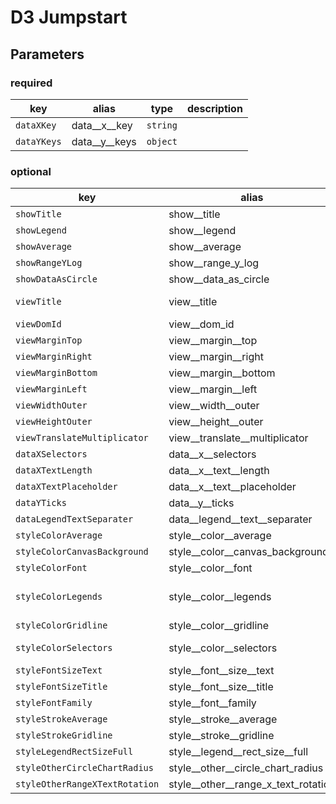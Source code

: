 # D3 Jumpstart

## Parameters
### required
| key  | alias  | type  | description  |
|---|---|---|---|
| ```dataXKey``` | data__x__key | ```string```  |   |
| ```dataYKeys``` | data__y__keys | ```object```  |   |


### optional
| key  | alias  | type  | default | description  |
|---|---|---|---|---|
| ```showTitle``` | show__title | ```boolean```  | true  |   |
| ```showLegend``` | show__legend | ```boolean```  | true  |   |
| ```showAverage``` | show__average | ```boolean```  | true  |   |
| ```showRangeYLog``` | show__range_y_log | ```boolean```  | false  |   |
| ```showDataAsCircle``` | show__data_as_circle | ```boolean```  | false  |   |
| ```viewTitle``` | view__title | ```string```  | "D3 Jumpstart"  |   |
| ```viewDomId``` | view__dom_id | ```string```  | "d3Jumpstart"  |   |
| ```viewMarginTop``` | view__margin__top | ```number```  | 20  |   |
| ```viewMarginRight``` | view__margin__right | ```number```  | 40  |   |
| ```viewMarginBottom``` | view__margin__bottom | ```number```  | 100  |   |
| ```viewMarginLeft``` | view__margin__left | ```number```  | 60  |   |
| ```viewWidthOuter``` | view__width__outer | ```number```  | 600  |   |
| ```viewHeightOuter``` | view__height__outer | ```number```  | 300  |   |
| ```viewTranslateMultiplicator``` | view__translate__multiplicator | ```number```  | 1.5  |   |
| ```dataXSelectors``` | data__x__selectors | ```array(ykeys)```  | []  |   |
| ```dataXTextLength``` | data__x__text__length | ```number```  | 25  |   |
| ```dataXTextPlaceholder``` | data__x__text__placeholder | ```string```  | "..."  |   |
| ```dataYTicks``` | data__y__ticks | ```number```  | 5  |   |
| ```dataLegendTextSeparater``` | data__legend__text__separater | ```string```  | "_"  |   |
| ```styleColorAverage``` | style__color__average | ```string```  | "#000000"  |   |
| ```styleColorCanvasBackground``` | style__color__canvas_background | ```string```  | none  |   |
| ```styleColorFont``` | style__color__font | ```string```  | "#000000"  |   |
| ```styleColorLegends``` | style__color__legends | ```array(hex)```  | ["#5186EC", "#D95040", "#F2BD42"]  |   |
| ```styleColorGridline``` | style__color__gridline | ```string```  | "#E5E5E5"  |   |
| ```styleColorSelectors``` | style__color__selectors | ```array(hex)```  | ["#EE752F", "#5186EC"] |   |
| ```styleFontSizeText``` | style__font__size__text | ```number```  | 10  |   |
| ```styleFontSizeTitle``` | style__font__size__title | ```number```  | 18  |   |
| ```styleFontFamily``` | style__font__family | ```string```  | "arial"  |   |
| ```styleStrokeAverage``` | style__stroke__average | ```number```  | 2  |   |
| ```styleStrokeGridline``` | style__stroke__gridline | ```number```  | 2  |   |
| ```styleLegendRectSizeFull``` | style__legend__rect_size__full | ```number```  | 16  |   |
| ```styleOtherCircleChartRadius``` | style__other__circle_chart_radius | ```number```  | 4  |   |
| ```styleOtherRangeXTextRotation``` | style__other__range_x_text_rotation | ```number```  | -45  |   |
